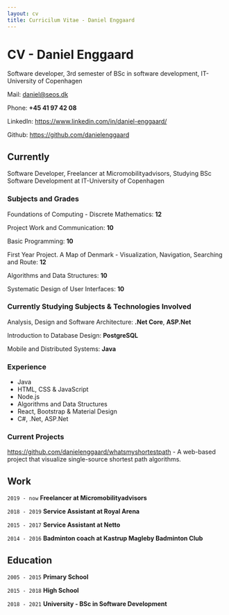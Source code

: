 ```yaml
---
layout: cv
title: Curricilum Vitae - Daniel Enggaard
---
```

# CV - Daniel Enggaard



Software developer, 3rd semester of BSc in software development, IT-University of Copenhagen

Mail: daniel@seos.dk

Phone: __+45 41 97 42 08__

LinkedIn: https://www.linkedin.com/in/daniel-enggaard/

Github: https://github.com/danielenggaard


## Currently

Software Developer, Freelancer at Micromobilityadvisors, Studying BSc Software Development at IT-University of Copenhagen


### Subjects and Grades

Foundations of Computing - Discrete Mathematics: __12__

Project Work and Communication: __10__

Basic Programming: __10__

First Year Project. A Map of Denmark - Visualization, Navigation, Searching and Route: __12__

Algorithms and Data Structures: __10__

Systematic Design of User Interfaces: __10__


### Currently Studying Subjects & Technologies Involved

Analysis, Design and Software Architecture: __.Net Core__, __ASP.Net__

Introduction to Database Design: __PostgreSQL__

Mobile and Distributed Systems: __Java__


### Experience

- Java
- HTML, CSS & JavaScript
- Node.js
- Algorithms and Data Structures
- React, Bootstrap & Material Design
- C#, .Net, ASP.Net

### Current Projects

https://github.com/danielenggaard/whatsmyshortestpath - A web-based project that visualize single-source shortest path algorithms.


## Work


`2019 - now`
__Freelancer at Micromobilityadvisors__

`2018 - 2019`
__Service Assistant at Royal Arena__

`2015 - 2017`
__Service Assistant at Netto__

`2014 - 2016`
__Badminton coach at Kastrup Magleby Badminton Club__



## Education

`2005 - 2015`
__Primary School__

`2015 - 2018`
__High School__

`2018 - 2021`
__University - BSc in Software Development__

